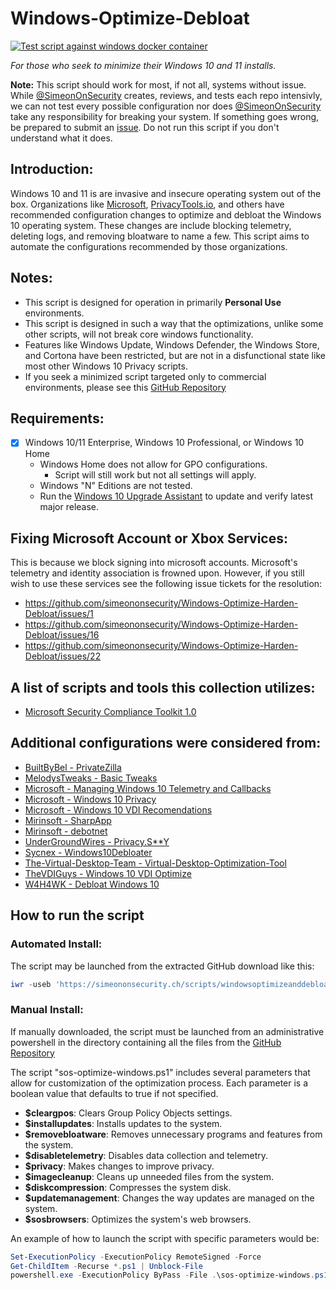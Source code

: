 # Windows-Optimize-Debloat

[![Test script against windows docker container](https://github.com/simeononsecurity/Windows-Optimize-Debloat/actions/workflows/test-with-docker.yml/badge.svg)](https://github.com/simeononsecurity/Windows-Optimize-Debloat/actions/workflows/test-with-docker.yml)

*For those who seek to minimize their Windows 10 and 11 installs.*

**Note:** This script should work for most, if not all, systems without issue. While [@SimeonOnSecurity](https://github.com/simeononsecurity) creates, reviews, and tests each repo intensivly, we can not test every possible configuration nor does [@SimeonOnSecurity](https://github.com/simeononsecurity) take any responsibility for breaking your system. If something goes wrong, be prepared to submit an [issue](../../issues). Do not run this script if you don't understand what it does.

## Introduction:
Windows 10 and 11 is are invasive and insecure operating system out of the box. 
Organizations like [Microsoft](https://microsoft.com), [PrivacyTools.io](https://PrivacyTools.io), and others have recommended configuration changes to optimize and debloat the Windows 10 operating system. These changes are include blocking telemetry, deleting logs, and removing bloatware to name a few. This script aims to automate the configurations recommended by those organizations.

## Notes: 
- This script is designed for operation in primarily **Personal Use** environments. 
- This script is designed in such a way that the optimizations, unlike some other scripts, will not break core windows functionality.
 - Features like Windows Update, Windows Defender, the Windows Store, and Cortona have been restricted, but are not in a disfunctional state like most other Windows 10 Privacy scripts.
- If you seek a minimized script targeted only to commercial environments, please see this [GitHub Repository](https://github.com/simeononsecurity/Standalone-Windows-STIG-Script)

## Requirements:
- [X] Windows 10/11 Enterprise, Windows 10 Professional, or Windows 10 Home
  - Windows Home does not allow for GPO configurations.
    - Script will still work but not all settings will apply.
  - Windows "N" Editions are not tested.
  - Run the [Windows 10 Upgrade Assistant](https://support.microsoft.com/en-us/help/3159635/windows-10-update-assistant) to update and verify latest major release.

## Fixing Microsoft Account or Xbox Services:
This is because we block signing into microsoft accounts. Microsoft's telemetry and identity association is frowned upon. 
However, if you still wish to use these services see the following issue tickets for the resolution:
- https://github.com/simeononsecurity/Windows-Optimize-Harden-Debloat/issues/1
- https://github.com/simeononsecurity/Windows-Optimize-Harden-Debloat/issues/16
- https://github.com/simeononsecurity/Windows-Optimize-Harden-Debloat/issues/22

## A list of scripts and tools this collection utilizes:
- [Microsoft Security Compliance Toolkit 1.0](https://www.microsoft.com/en-us/download/details.aspx?id=55319)

## Additional configurations were considered from:
- [BuiltByBel - PrivateZilla](https://github.com/builtbybel/privatezilla)
- [MelodysTweaks - Basic Tweaks](https://sites.google.com/view/melodystweaks/basictweaks)
- [Microsoft - Managing Windows 10 Telemetry and Callbacks](https://docs.microsoft.com/en-us/windows/privacy/manage-connections-from-windows-operating-system-components-to-microsoft-services)
- [Microsoft - Windows 10 Privacy](https://docs.microsoft.com/en-us/windows/privacy/)
- [Microsoft - Windows 10 VDI Recomendations](https://docs.microsoft.com/en-us/windows-server/remote/remote-desktop-services/rds_vdi-recommendations-1909)
- [Mirinsoft - SharpApp](https://github.com/builtbybel/sharpapp)
- [Mirinsoft - debotnet](https://github.com/builtbybel/debotnet)
- [UnderGroundWires - Privacy.S**Y](https://github.com/undergroundwires/privacy.sexy)
- [Sycnex - Windows10Debloater](https://github.com/Sycnex/Windows10Debloater)
- [The-Virtual-Desktop-Team - Virtual-Desktop-Optimization-Tool](https://github.com/The-Virtual-Desktop-Team/Virtual-Desktop-Optimization-Tool)
- [TheVDIGuys - Windows 10 VDI Optimize](https://github.com/TheVDIGuys/Windows_10_VDI_Optimize)
- [W4H4WK - Debloat Windows 10](https://github.com/W4RH4WK/Debloat-Windows-10/tree/master/scripts)

## How to run the script
### Automated Install:
The script may be launched from the extracted GitHub download like this:
```powershell
iwr -useb 'https://simeononsecurity.ch/scripts/windowsoptimizeanddebloat.ps1'|iex
```
### Manual Install:
If manually downloaded, the script must be launched from an administrative powershell in the directory containing all the files from the [GitHub Repository](https://github.com/simeononsecurity/Windows-Optimize-Debloat)

The script "sos-optimize-windows.ps1" includes several parameters that allow for customization of the optimization process. Each parameter is a boolean value that defaults to true if not specified.

- **$cleargpos**: Clears Group Policy Objects settings.
- **$installupdates**: Installs updates to the system.
- **$removebloatware**: Removes unnecessary programs and features from the system.
- **$disabletelemetry**: Disables data collection and telemetry.
- **$privacy**: Makes changes to improve privacy.
- **$imagecleanup**: Cleans up unneeded files from the system.
- **$diskcompression**: Compresses the system disk.
- **$updatemanagement**: Changes the way updates are managed on the system.
- **$sosbrowsers**: Optimizes the system's web browsers.

An example of how to launch the script with specific parameters would be:

```powershell
Set-ExecutionPolicy -ExecutionPolicy RemoteSigned -Force
Get-ChildItem -Recurse *.ps1 | Unblock-File
powershell.exe -ExecutionPolicy ByPass -File .\sos-optimize-windows.ps1 -cleargpos:$false -installupdates:$false
```

